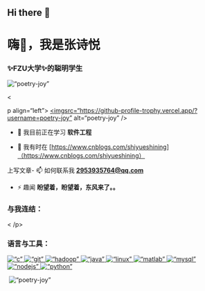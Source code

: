 ## Hi there 👋

<!--
**poetry-joy/poetry-joy** is a ✨ _special_ ✨ repository because its `README.md` (this file) appears on your GitHub profile.

Here are some ideas to get you started:

- 🔭 I’m currently working on ...
- 🌱 I’m currently learning ...
- 👯 I’m looking to collaborate on ...
- 🤔 I’m looking for help with ...
- 💬 Ask me about ...
- 📫 How to reach me: ...
- 😄 Pronouns: ...
- ⚡ Fun fact: ...
-->

<h1 align=“center”>嗨👋，我是张诗悦</h1>
<h3 align=“center”>✨FZU大学✨的聪明学生</h3>

<p align=“left”> <img src=“https://komarev.com/ghpvc/?username=poetry-joy&label=Profile%20views&color=0e75b6&style=flat” alt=“poetry-joy” /> </p><

p align=“left”> <a href=“https://github.com/ryo-ma/github-profile-trophy”><imgsrc=“https://github-profile-trophy.vercel.app/?username=poetry-joy” alt=“poetry-joy” /></a> </p>

- 🌱 我目前正在学习 **软件工程**

- 📝 我有时在 [https://www.cnblogs.com/shiyueshining]（https://www.cnblogs.com/shiyueshining）

上写文章- 📫 如何联系我 **2953935764@qq.com**

- ⚡ 趣闻 **盼望着，盼望着，东风来了。。**

<h3 align=“left”>与我连结：</h3>
<p align=“left”><
/p>

<h3 align=“left”>语言与工具：</h3>
<p align=“left”> <a href=“https://www.cprogramming.com/” target=“_blank” rel=“noreferrer”> <img src=“https://raw.githubusercontent.com/devicons/devicon/master/icons/c/c-original.svg” alt=“c” width=“40” height=“40”/> </a> <a href=“https://git-scm.com/” target=“_blank” rel=“noreferrer”> <img src=“https://www.vectorlogo.zone/logos/git-scm/git-scm-icon.svg” alt=“git” width=“40” height=“40”/> </a> <a href=“https://hadoop.apache.org/” target=“_blank” rel=“noreferrer”> <img src=“https://www.vectorlogo.zone/logos/apache_hadoop/apache_hadoop-icon.svg” alt=“hadoop” width=“40” height=“40”/> </a> <a href=“https://www.java.com” target=“_blank” rel=“noreferrer”> <img src=“https://raw.githubusercontent.com/devicons/devicon/master/icons/java/java-original.svg” alt=“java” width=“40” height=“40”/> </a> <a href=“https://www.linux.org/” target=“_blank” rel=“noreferrer”> <img src=“https://raw.githubusercontent.com/devicons/devicon/master/icons/linux/linux-original.svg” alt=“linux” width=“40” height=“40”/> </a> <a href=“https://www.mathworks.com/” target=“_blank” rel=“noreferrer”> <img src=“https://upload.wikimedia.org/wikipedia/commons/2/21/Matlab_Logo.png” alt=“matlab” width=“40” height=“40”/> </a> <a href=“https://www.mysql.com/” target=“_blank” rel=“noreferrer”> <img src=“https://raw.githubusercontent.com/devicons/devicon/master/icons/mysql/mysql-original-wordmark.svg” alt=“mysql” width=“40” height=“40”/> </a> <a href=“https://nodejs.org” target=“_blank” rel=“noreferrer”> <img src=“https://raw.githubusercontent.com/devicons/devicon/master/icons/nodejs/nodejs-original-wordmark.svg” alt=“nodejs” width=“40” height=“40”/> </a> <a href=“https://www.python.org” target=“_blank” rel=“noreferrer”> <img src=“https://raw.githubusercontent.com/devicons/devicon/master/icons/python/python-original.svg” alt=“python” width=“40” height=“40”/> </a> </p>

<p>&nbsp;<img align=“center” src=“https://github-readme-stats.vercel.app/api?username=poetry-joy&show_icons=true&locale=en” alt=“poetry-joy” /></p>
